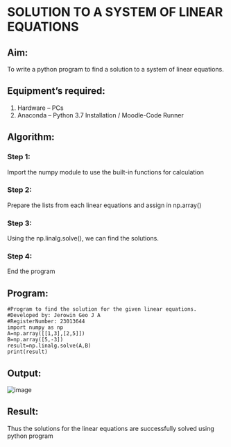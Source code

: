 # SOLUTION TO A SYSTEM OF LINEAR EQUATIONS
## Aim:
To write a python program to find a solution to a system of linear equations.
## Equipment’s required:
1. 	Hardware – PCs
2. 	Anaconda – Python 3.7 Installation / Moodle-Code Runner
## Algorithm:
### Step 1: 
Import the numpy module to use the built-in functions for calculation
### Step 2: 
Prepare the lists from each linear equations and assign in np.array()
### Step 3: 
Using the np.linalg.solve(), we can find the solutions.
### Step 4: 
End the program
## Program:
```
#Program to find the solution for the given linear equations.
#Developed by: Jerowin Geo J A
#RegisterNumber: 23013644
import numpy as np
A=np.array([[1,3],[2,5]])
B=np.array([5,-3])
result=np.linalg.solve(A,B)
print(result)
```
## Output:
![image](https://github.com/JerowinGeo/-SOLUTION-TO-A-SYSTEM-OF-LINEAR-EQUATIONS/assets/147139744/26dbf316-0448-4d58-9ca1-306ed2eb172b)

## Result: 
Thus the solutions for the linear equations are successfully solved using python program

